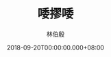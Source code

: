 ---
issue: 293
title: 唩摎唩
author: 林伯殷
language: 饒平
date: 2018-09-20T00:00:00.000+08:00
topic: 抒懷
difficulty: 2
wikidata: Q98096174
wikidata_link: https://www.wikidata.org/wiki/Q98096174
author_wikidata_link: https://www.wikidata.org/wiki/Q98096277
author_wikidata: Q98096277
---